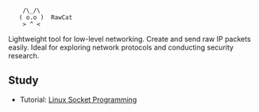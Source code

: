 ```
    /\_/\ 
   ( o.o )  RawCat
    > ^ <
```
Lightweight tool for low-level networking. Create and send raw IP packets easily. Ideal for exploring network protocols and conducting security research.

## Study
* Tutorial: [Linux Socket Programming](https://www.tenouk.com/cnlinuxsockettutorials.html)
